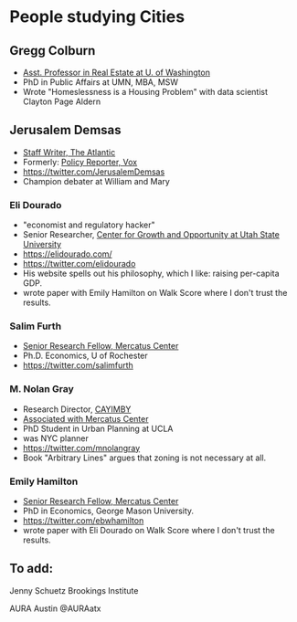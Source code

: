 # People studying Cities

## Gregg Colburn
- [Asst. Professor in Real Estate at U. of Washington](https://re.be.uw.edu/people/gregg-colburn/)
- PhD in Public Affairs at UMN, MBA, MSW
- Wrote "Homeslessness is a Housing Problem" with data scientist Clayton Page Aldern

## Jerusalem Demsas
- [Staff Writer, The Atlantic](https://www.theatlantic.com/author/jerusalem-demsas/)
- Formerly: [Policy Reporter, Vox](https://www.vox.com/authors/jerusalem-demsas)
- https://twitter.com/JerusalemDemsas
- Champion debater at William and Mary

### Eli Dourado
- "economist and regulatory hacker"
- Senior Researcher, [Center for Growth and Opportunity at Utah State University](https://www.thecgo.org/)
- https://elidourado.com/
- https://twitter.com/elidourado
- His website spells out his philosophy, which I like: raising per-capita GDP.
- wrote paper with Emily Hamilton on Walk Score where I don't trust the results.

### Salim Furth
- [Senior Research Fellow, Mercatus Center](https://www.mercatus.org/scholars/salim-furth)
- Ph.D. Economics, U of Rochester
- https://twitter.com/salimfurth

### M. Nolan Gray
- Research Director, [CAYIMBY](https://cayimby.org)
- [Associated with Mercatus Center](https://www.mercatus.org/people/m-nolan-gray)
- PhD Student in Urban Planning at UCLA
- was NYC planner
- https://twitter.com/mnolangray
- Book "Arbitrary Lines" argues that zoning is not necessary at all.

### Emily Hamilton
- [Senior Research Fellow, Mercatus Center](https://www.mercatus.org/scholars/emily-hamilton)
- PhD in Economics, George Mason University.
- https://twitter.com/ebwhamilton
- wrote paper with Eli Dourado on Walk Score where I don't trust the results.


## To add:

Jenny Schuetz Brookings Institute

AURA
Austin
@AURAatx